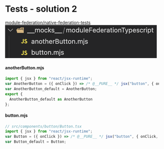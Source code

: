 # Tests - solution 2

<a href="https://github.com/module-federation/universe/tree/main/packages/native-federation-tests" target="_blank" alt="GitHub" class="flex justify-center items-center text-xl slidev-icon-btn opacity-100 !border-none !hover:text-white">
    <carbon-logo-github /> module-federation/native-federation-tests
</a>

<div class="flex justify-center items-center w-full">
<img class="pb-2" src="/assets/tests-structure.png" />
</div>

#### anotherButton.mjs
```ts
import { jsx } from "react/jsx-runtime";
var AnotherButton = ({ onClick }) => /* @__PURE__ */ jsx("button", { onClick, children: "Another federated button" });
var AnotherButton_default = AnotherButton;
export {
  AnotherButton_default as AnotherButton
};
```

#### button.mjs
```ts
// src/components/button/Button.tsx
import { jsx } from "react/jsx-runtime";
var Button = ({ onClick }) => /* @__PURE__ */ jsx("button", { onClick, children: "Federated button" });
var Button_default = Button;
```

<style>
    .slidev-layout h1 {
        margin-bottom: 0.5rem !important;
    }
</style>